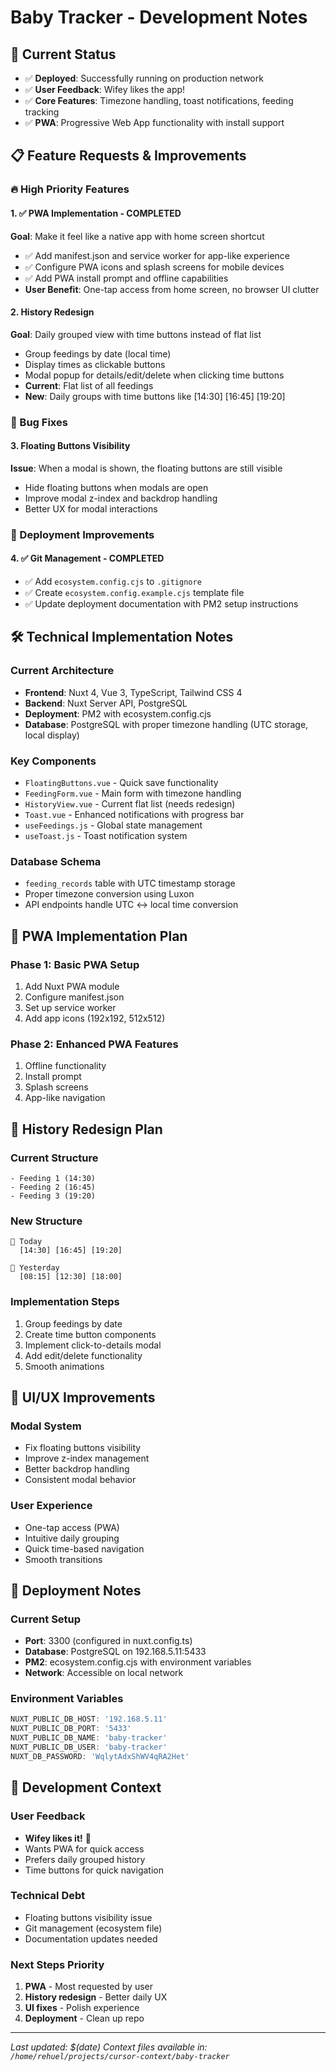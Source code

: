 # Baby Tracker - Development Notes

## 🎯 Current Status
- ✅ **Deployed**: Successfully running on production network
- ✅ **User Feedback**: Wifey likes the app!
- ✅ **Core Features**: Timezone handling, toast notifications, feeding tracking
- ✅ **PWA**: Progressive Web App functionality with install support

## 📋 Feature Requests & Improvements

### 🔥 High Priority Features

#### 1. ✅ PWA Implementation - **COMPLETED**
**Goal**: Make it feel like a native app with home screen shortcut
- ✅ Add manifest.json and service worker for app-like experience
- ✅ Configure PWA icons and splash screens for mobile devices
- ✅ Add PWA install prompt and offline capabilities
- **User Benefit**: One-tap access from home screen, no browser UI clutter

#### 2. History Redesign
**Goal**: Daily grouped view with time buttons instead of flat list
- Group feedings by date (local time)
- Display times as clickable buttons
- Modal popup for details/edit/delete when clicking time buttons
- **Current**: Flat list of all feedings
- **New**: Daily groups with time buttons like [14:30] [16:45] [19:20]

### 🐛 Bug Fixes

#### 3. Floating Buttons Visibility
**Issue**: When a modal is shown, the floating buttons are still visible
- Hide floating buttons when modals are open
- Improve modal z-index and backdrop handling
- Better UX for modal interactions

### 🚀 Deployment Improvements

#### 4. ✅ Git Management - **COMPLETED**
- ✅ Add `ecosystem.config.cjs` to `.gitignore`
- ✅ Create `ecosystem.config.example.cjs` template file
- ✅ Update deployment documentation with PM2 setup instructions

## 🛠️ Technical Implementation Notes

### Current Architecture
- **Frontend**: Nuxt 4, Vue 3, TypeScript, Tailwind CSS 4
- **Backend**: Nuxt Server API, PostgreSQL
- **Deployment**: PM2 with ecosystem.config.cjs
- **Database**: PostgreSQL with proper timezone handling (UTC storage, local display)

### Key Components
- `FloatingButtons.vue` - Quick save functionality
- `FeedingForm.vue` - Main form with timezone handling
- `HistoryView.vue` - Current flat list (needs redesign)
- `Toast.vue` - Enhanced notifications with progress bar
- `useFeedings.js` - Global state management
- `useToast.js` - Toast notification system

### Database Schema
- `feeding_records` table with UTC timestamp storage
- Proper timezone conversion using Luxon
- API endpoints handle UTC ↔ local time conversion

## 📱 PWA Implementation Plan

### Phase 1: Basic PWA Setup
1. Add Nuxt PWA module
2. Configure manifest.json
3. Set up service worker
4. Add app icons (192x192, 512x512)

### Phase 2: Enhanced PWA Features
1. Offline functionality
2. Install prompt
3. Splash screens
4. App-like navigation

## 📅 History Redesign Plan

### Current Structure
```
- Feeding 1 (14:30)
- Feeding 2 (16:45)  
- Feeding 3 (19:20)
```

### New Structure
```
📅 Today
  [14:30] [16:45] [19:20]
  
📅 Yesterday  
  [08:15] [12:30] [18:00]
```

### Implementation Steps
1. Group feedings by date
2. Create time button components
3. Implement click-to-details modal
4. Add edit/delete functionality
5. Smooth animations

## 🎨 UI/UX Improvements

### Modal System
- Fix floating buttons visibility
- Improve z-index management
- Better backdrop handling
- Consistent modal behavior

### User Experience
- One-tap access (PWA)
- Intuitive daily grouping
- Quick time-based navigation
- Smooth transitions

## 🚀 Deployment Notes

### Current Setup
- **Port**: 3300 (configured in nuxt.config.ts)
- **Database**: PostgreSQL on 192.168.5.11:5433
- **PM2**: ecosystem.config.cjs with environment variables
- **Network**: Accessible on local network

### Environment Variables
```javascript
NUXT_PUBLIC_DB_HOST: '192.168.5.11'
NUXT_PUBLIC_DB_PORT: '5433'
NUXT_PUBLIC_DB_NAME: 'baby-tracker'
NUXT_PUBLIC_DB_USER: 'baby-tracker'
NUXT_DB_PASSWORD: 'WqlytAdxShWV4qRA2Het'
```

## 📝 Development Context

### User Feedback
- **Wifey likes it!** 🎉
- Wants PWA for quick access
- Prefers daily grouped history
- Time buttons for quick navigation

### Technical Debt
- Floating buttons visibility issue
- Git management (ecosystem file)
- Documentation updates needed

### Next Steps Priority
1. **PWA** - Most requested by user
2. **History redesign** - Better daily UX
3. **UI fixes** - Polish experience
4. **Deployment** - Clean up repo

---

*Last updated: $(date)*
*Context files available in: `/home/rehuel/projects/cursor-context/baby-tracker`*
